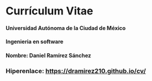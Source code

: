 # Currículum Vitae

#### Universidad Autónoma de la Ciudad de México

#### Ingenieria en software

#### Nombre: Daniel Ramírez Sánchez

### Hiperenlace: https://dramirez210.github.io/cv/
